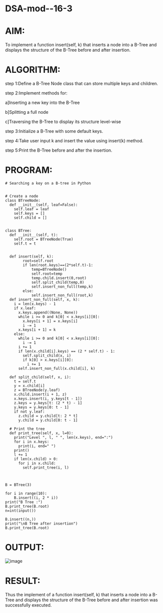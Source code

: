 # DSA-mod--16-3
# AIM:
 To implement a function insert(self, k) that inserts a node into a B-Tree and displays the structure of the B-Tree before and after insertion.

# ALGORITHM:
step 1:Define a B-Tree Node class that can store multiple keys and children.

step 2:Implement methods for:

   a]Inserting a new key into the B-Tree

   b]Splitting a full node

   c]Traversing the B-Tree to display its structure level-wise

step 3:Initialize a B-Tree with some default keys.

step 4:Take user input k and insert the value using insert(k) method.

step 5:Print the B-Tree before and after the insertion.
# PROGRAM:

```
# Searching a key on a B-tree in Python


# Create a node
class BTreeNode:
  def __init__(self, leaf=False):
    self.leaf = leaf
    self.keys = []
    self.child = []


class BTree:
  def __init__(self, t):
    self.root = BTreeNode(True)
    self.t = t


  def insert(self, k):
        root=self.root
        if len(root.keys)==(2*self.t)-1:
            temp=BTreeNode()
            self.root=temp
            temp.child.insert(0,root)
            self.split_child(temp,0)
            self.insert_non_full(temp,k)
        else:
            self.insert_non_full(root,k)
  def insert_non_full(self, x, k):
    i = len(x.keys) - 1
    if x.leaf:
      x.keys.append((None, None))
      while i >= 0 and k[0] < x.keys[i][0]:
        x.keys[i + 1] = x.keys[i]
        i -= 1
      x.keys[i + 1] = k
    else:
      while i >= 0 and k[0] < x.keys[i][0]:
        i -= 1
      i += 1
      if len(x.child[i].keys) == (2 * self.t) - 1:
        self.split_child(x, i)
        if k[0] > x.keys[i][0]:
          i += 1
      self.insert_non_full(x.child[i], k)

  def split_child(self, x, i):
    t = self.t
    y = x.child[i]
    z = BTreeNode(y.leaf)
    x.child.insert(i + 1, z)
    x.keys.insert(i, y.keys[t - 1])
    z.keys = y.keys[t: (2 * t) - 1]
    y.keys = y.keys[0: t - 1]
    if not y.leaf:
      z.child = y.child[t: 2 * t]
      y.child = y.child[0: t - 1]

  # Print the tree
  def print_tree(self, x, l=0):
    print("Level ", l, " ", len(x.keys), end=":")
    for i in x.keys:
      print(i, end=" ")
    print()
    l += 1
    if len(x.child) > 0:
      for i in x.child:
        self.print_tree(i, l)

  

B = BTree(3)

for i in range(10):
    B.insert((i, 2 * i))
print("B Tree :")
B.print_tree(B.root)
n=int(input())

B.insert((n,))
print("\nB Tree after insertion")
B.print_tree(B.root)
```
# OUTPUT:
![image](https://github.com/user-attachments/assets/fc131017-5622-472c-93e2-017df0981678)

# RESULT:
Thus the implement of a function insert(self, k) that inserts a node into a B-Tree and displays the structure of the B-Tree before and after insertion was successfully executed.  
 

